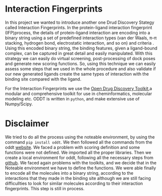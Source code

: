# Interaction Fingerprints

In this project we wanted to introduce another one Drud Discovery Stategy called Interaction Fingerprints. In the protein-ligand interaction fingerprint (IFP)process, the details of protein-ligand interaction are encoding into a binary string using a set of predefined interaction types (van der Waals, π–π stacking, hydrogen bond, electrostatic interaction, and so on) and criteria . Using this encoded binary string, the binding features, given a ligand-bound complex, can be captured in great detail and easily manipulated. With this strategy we can easily do virtual screening, post-processing of dock poses and generate new scoring functions. So, using this technique we can easily assess some steps that we used in the whole procedure and also validate if our new generated ligands create the same types of interaction with the binding site compared with the ligand.

For the Interaction Fingerprints we use the [Open Drug Discovery Toolkit](https://github.com/oddt/oddt),a  modular and comprehensive toolkit for use in cheminformatics, molecular modeling etc. ODDT is written in `python`, and make extensive use of Numpy/Scipy.


# Disclaimer

We tried to do all the process using the noteable environment, by using the command `pip install oddt`. We then followed all the commands from the oddt [website](https://oddt.readthedocs.io/en/latest/#interaction-fingerprints). We faced a problem with scoring definition and some functions were not defined. We imported all the proper libraries. Then we create a local environment for oddt, following all the necessary steps from [github](https://github.com/oddt/oddt). We faced again problems with the toolkits, and we decide that in the Noteable environment we have to define the functions. We were able finally to encode all the molecules into a binary string, according to the interactions that they made in the binding site although we are still facing difficullties to look for similar molecules according to their interaction fingerprints. This step is still in process. 
